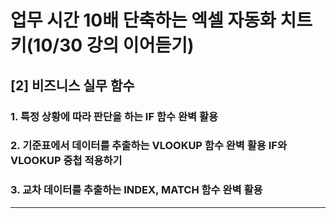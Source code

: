 # 업무 시간 10배 단축하는 엑셀 자동화 치트키(10/30 강의 이어듣기)

## [2] 비즈니스 실무 함수 

### 1. 특정 상황에 따라 판단을 하는 IF 함수 완벽 활용
### 2. 기준표에서 데이터를 추출하는 VLOOKUP 함수 완벽 활용 IF와 VLOOKUP 중첩 적용하기
### 3. 교차 데이터를 추출하는 INDEX, MATCH 함수 완벽 활용

---
